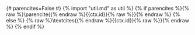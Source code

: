 {# 
  parencites=False
#}
{% import "util.md" as util %}
{% if parencites %}{% raw %}\parencite{{% endraw %}{{ctx.id}}{% raw %}}{% endraw %}
{% else %}
{% raw %}\textcites{{% endraw %}{{ctx.id}}{% raw %}}{% endraw %}
{% endif %}